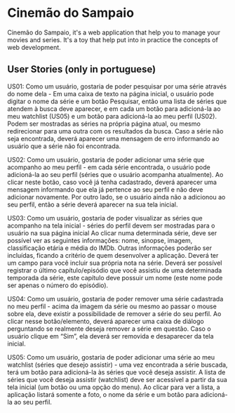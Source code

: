 # Cinemão do Sampaio

Cinemão do Sampaio, it's a web application that help you to manage your movies and series.
It's a toy that help put into in practice the concepts of web development.


## User Stories (only in portuguese)

US01: Como um usuário, gostaria de poder pesquisar por uma série através do nome dela - Em uma caixa de texto na página inicial, o usuário pode digitar o nome da série e um botão Pesquisar, então uma lista de séries que atendem à busca deve aparecer, e em cada um botão para adicioná-la ao meu watchlist (US05) e um botão para adicioná-la ao meu perfil (US02). 
Podem ser mostradas as séries na própria página atual, ou mesmo redirecionar para uma outra com os resultados da busca.
Caso a série não seja encontrada, deverá aparecer uma mensagem de erro informando ao usuário que a série não foi encontrada. 
 
US02: Como um usuário, gostaria de poder adicionar uma série que acompanho ao meu perfil - em cada série encontrada, o usuário pode adicioná-la ao seu perfil (séries que o usuário acompanha atualmente). 
Ao clicar neste botão, caso você já tenha cadastrado, deverá aparecer uma mensagem informando que ela já pertence ao seu perfil e não deve adicionar novamente. 
Por outro lado, se o usuário ainda não a adicionou ao seu perfil, então a série deverá aparecer na sua tela inicial.   
 
US03: Como um usuário, gostaria de poder visualizar as séries que acompanho na tela inicial - séries do perfil devem ser mostradas para o usuário na sua página inicial 
Ao clicar numa determinada série, deve ser possível ver as seguintes informações: nome, sinopse, imagem, classificação etária e média do IMDb. Outras informações poderão ser incluídas, ficando a critério de quem desenvolver a aplicação.
Deverá ter um campo para você incluir sua própria nota na série.
Deverá ser possível registrar o último capítulo/episódio que você assistiu de uma determinada temporada da série, este capítulo deve possuir um nome (este nome pode ser apenas o número do episódio).
 
US04: Como um usuário, gostaria de poder remover uma série cadastrada no meu perfil - acima da imagem da série ou mesmo ao passar o mouse sobre ela, deve existir a possibilidade de remover a série do seu perfil.
Ao clicar nesse botão/elemento, deverá aparecer uma caixa de diálogo perguntando se realmente deseja remover a série em questão.
Caso o usuário clique em “Sim”, ela deverá ser removida e desaparecer da tela inicial.
 
US05: Como um usuário, gostaria de poder adicionar uma série ao meu watchlist (séries que desejo assistir) -  uma vez encontrada a série buscada, terá um botão para adicioná-la às séries que você deseja assistir. 
A lista de séries que você deseja assistir (watchlist) deve ser acessível a partir da sua tela inicial (um botão ou uma opção do menu). 
Ao clicar para ver a lista, a aplicação listará somente a foto, o nome da série e um botão para adicioná-la ao seu perfil.
